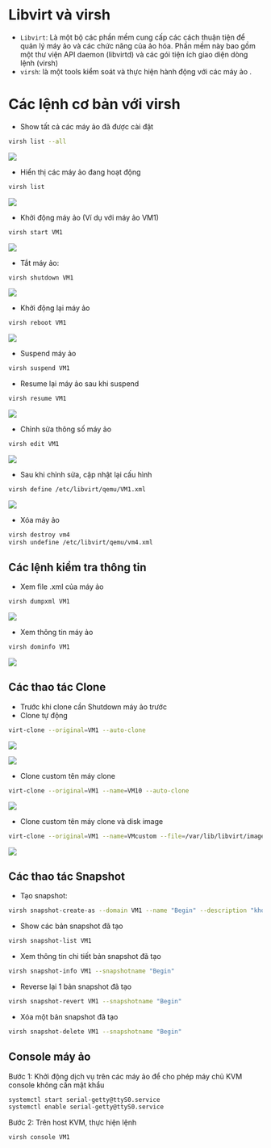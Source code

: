 # Libvirt và virsh
- `Libvirt`: Là một bộ các phần mềm cung cấp các cách thuận tiện để quản lý máy ảo và các chức năng của ảo hóa. Phần mềm này bao gồm một thư viện API daemon (libvirtd) và các gói tiện ích giao diện dòng lệnh (virsh)
- `virsh`: là một tools kiểm soát và thực hiện hành động với các máy ảo .

# Các lệnh cơ bản với virsh
- Show tất cả các máy ảo đã được cài đặt
```sh
virsh list --all
```

![](./images/kvm16.png)

- Hiển thị các máy ảo đang hoạt động
```sh
virsh list
```

![](./images/kvm17.png)

- Khởi động máy ảo (Ví dụ với máy ảo VM1)

```sh
virsh start VM1
```

![](./images/kvm18.png)

- Tắt máy ảo:

```sh
virsh shutdown VM1
```

![](./images/kvm19.png)

- Khởi động lại máy ảo
```sh
virsh reboot VM1
```

![](./images/kvm20.png)

- Suspend máy ảo
```sh
virsh suspend VM1
```

- Resume lại máy ảo sau khi suspend
```sh
virsh resume VM1
```

![](./images/kvm21.png)

- Chỉnh sửa thông số máy ảo
```sh
virsh edit VM1
```

![](./images/kvm22.png)

- Sau khi chỉnh sửa, cập nhật lại cấu hình
```sh
virsh define /etc/libvirt/qemu/VM1.xml
```

![](./images/kvm23.png)

- Xóa máy ảo
```sh
virsh destroy vm4
virsh undefine /etc/libvirt/qemu/vm4.xml
```

## Các lệnh kiểm tra thông tin
- Xem file .xml của máy ảo
```sh
virsh dumpxml VM1
```

![](./images/kvm24.png)

- Xem thông tin máy ảo 
```sh
virsh dominfo VM1
```

![](./images/kvm25.png)

## Các thao tác Clone
- Trước khi clone cần Shutdown máy ảo trước 
- Clone tự động 
```sh
virt-clone --original=VM1 --auto-clone
```

![](./images/kvm26.png)

![](./images/kvm27.png)

- Clone custom tên máy clone

```sh
virt-clone --original=VM1 --name=VM10 --auto-clone
```

![](./images/kvm28.png)

- Clone custom tên máy clone và disk image
```sh
virt-clone --original=VM1 --name=VMcustom --file=/var/lib/libvirt/images/VMcustom.qcow2
```

![](./images/kvm35.png)

## Các thao tác Snapshot
- Tạo snapshot:
```sh
virsh snapshot-create-as --domain VM1 --name "Begin" --description "khoi tao"
```

- Show các bản snapshot đã tạo
```sh
virsh snapshot-list VM1
```

- Xem thông tin chi tiết bản snapshot đã tạo 
```sh
virsh snapshot-info VM1 --snapshotname "Begin"
```

- Reverse lại 1 bản snapshot đã tạo
```sh
virsh snapshot-revert VM1 --snapshotname "Begin"
```

- Xóa một bản snapshot đã tạo
```sh
virsh snapshot-delete VM1 --snapshotname "Begin"
```

## Console máy ảo
Bước 1: Khởi động dịch vụ trên các máy ảo để cho phép máy chủ KVM console không cần mật khẩu
```sh
systemctl start serial-getty@ttyS0.service
systemctl enable serial-getty@ttyS0.service
```

Bước 2: Trên host KVM, thực hiện lệnh
```sh
virsh console VM1
```